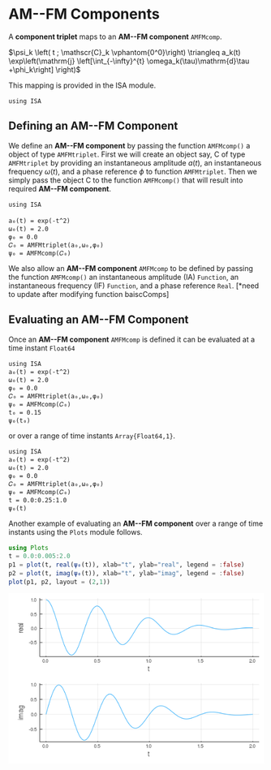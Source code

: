 # AM--FM Components

A **component triplet**  maps to an **AM--FM component** `AMFMcomp`.

$\psi_k \left( t ; \mathscr{C}_k \vphantom{0^0}\right) \triangleq a_k(t) \exp\left(\mathrm{j} \left[\int_{-\infty}^{t} \omega_k(\tau)\mathrm{d}\tau +\phi_k\right] \right)$

This mapping is provided in the ISA module.
```
using ISA
```

## Defining an AM--FM Component
We define an **AM--FM component** by passing the function `AMFMcomp()` a object of type `AMFMtriplet`. First we will create an object say, C of type `AMFMtriplet` by providing an instantaneous amplitude $a(t)$, an instantaneous frequency $\omega(t)$, and a phase reference $\phi$ to function `AMFMtriplet`.
Then we simply pass the object C to the function `AMFMcomp()` that will result into
required **AM--FM component**.

```@example
using ISA

a₀(t) = exp(-t^2)
ω₀(t) = 2.0
φ₀ = 0.0
𝐶₀ = AMFMtriplet(a₀,ω₀,φ₀)
ψ₀ = AMFMcomp(𝐶₀)

```
We also allow an **AM--FM component** `AMFMcomp` to be defined by passing the function `AMFMcomp()` an instantaneous amplitude (IA) `Function`, an instantaneous frequency (IF) `Function`,
and a phase reference `Real`. [*need to update after modifying function baiscComps]


## Evaluating an AM--FM Component
Once an  **AM--FM component** `AMFMcomp` is defined it can be evaluated at a time instant `Float64`

```@example
using ISA
a₀(t) = exp(-t^2)
ω₀(t) = 2.0
φ₀ = 0.0
𝐶₀ = AMFMtriplet(a₀,ω₀,φ₀)
ψ₀ = AMFMcomp(𝐶₀)
t₀ = 0.15
ψ₀(t₀)

```
or over a range of time instants `Array{Float64,1}`.

```@example
using ISA
a₀(t) = exp(-t^2)
ω₀(t) = 2.0
φ₀ = 0.0
𝐶₀ = AMFMtriplet(a₀,ω₀,φ₀)
ψ₀ = AMFMcomp(𝐶₀)
t = 0.0:0.25:1.0
ψ₀(t)

```

Another example of evaluating an **AM--FM component** over a range of time instants using the `Plots` module follows.

```julia
using Plots
t = 0.0:0.005:2.0
p1 = plot(t, real(ψ₀(t)), xlab="t", ylab="real", legend = :false)
p2 = plot(t, imag(ψ₀(t)), xlab="t", ylab="imag", legend = :false)
plot(p1, p2, layout = (2,1))
```
[![](https://raw.githubusercontent.com/ssandova/ISAdocs/master/images/CompEval.png)](https://raw.githubusercontent.com/ssandova/ISAdocs/master/images/CompEval.png)
